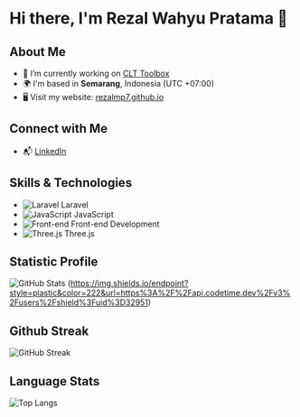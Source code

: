 # Hi there, I'm Rezal Wahyu Pratama 👋

## About Me
- 🔭 I’m currently working on [CLT Toolbox](#)  
- 🌍 I'm based in **Semarang**, Indonesia (UTC +07:00)
- 🖥️ Visit my website: [rezalmp7.github.io](https://rezalmp7.github.io/08102021_MyWebsite_React/)

## Connect with Me
- 📬 [LinkedIn](https://www.linkedin.com/in/rezal-wahyu-pratama-5a20251a2)

## Skills & Technologies
- ![Laravel](https://img.shields.io/badge/Laravel-ff2d20?logo=laravel&logoColor=white) Laravel
- ![JavaScript](https://img.shields.io/badge/JavaScript-F7DF1E?logo=javascript&logoColor=black) JavaScript
- ![Front-end](https://img.shields.io/badge/Front--end-Development-4CAF50?logo=html5&logoColor=white) Front-end Development
- ![Three.js](https://img.shields.io/badge/Three.js-000000?logo=three.js&logoColor=white) Three.js

## Statistic Profile
![GitHub Stats](https://github-readme-stats.vercel.app/api?username=rezalmp7&show_icons=true&hide=prs&count_private=true)
(https://img.shields.io/endpoint?style=plastic&color=222&url=https%3A%2F%2Fapi.codetime.dev%2Fv3%2Fusers%2Fshield%3Fuid%3D32951)

## Github Streak
![GitHub Streak](https://github-readme-streak-stats.herokuapp.com/?user=rezalmp7)

## Language Stats
![Top Langs](https://github-readme-stats.vercel.app/api/top-langs/?username=rezalmp7&count_private=true&layout=compact&langs_count=5)
